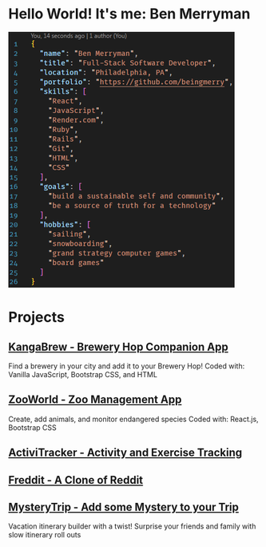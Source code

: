 # Hello World! It's me: Ben Merryman

![self.json file with information about Ben Merryman](https://github.com/beingmerry/beingmerry/blob/main/self.json%20at%202023-01-30%20193115.png)

# Projects

## [KangaBrew - Brewery Hop Companion App](https://beingmerry.github.io/phase-1-project/)
Find a brewery in your city and add it to your Brewery Hop!
Coded with: Vanilla JavaScript, Bootstrap CSS, and HTML

## [ZooWorld - Zoo Management App](https://zoo-world.netlify.app/)
Create, add animals, and monitor endangered species
Coded with: React.js, Bootstrap CSS

## [ActiviTracker - Activity and Exercise Tracking](https://github.com/beingmerry/phase-3-sinatra-react-project)

## [Freddit - A Clone of Reddit](https://www.youtube.com/watch?v=oW42pD_6ck0&t)

## [MysteryTrip - Add some Mystery to your Trip](https://mystery-trip.vercel.app/)
Vacation itinerary builder with a twist! Surprise your friends and family with slow itinerary roll outs
